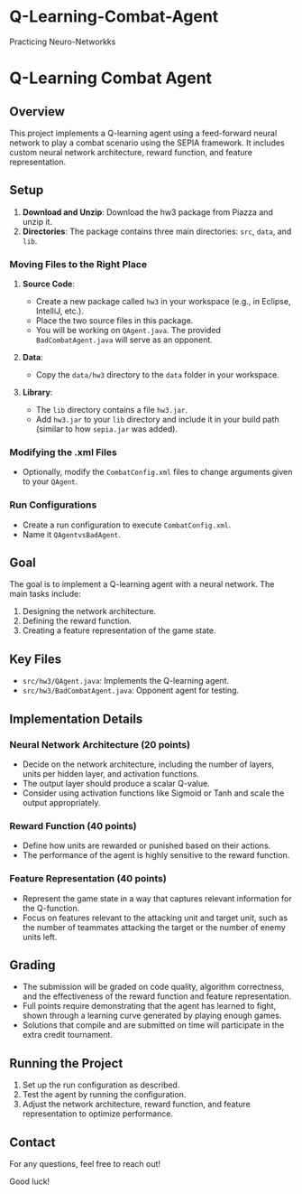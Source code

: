 # Q-Learning-Combat-Agent
Practicing Neuro-Networkks 
# Q-Learning Combat Agent

## Overview
This project implements a Q-learning agent using a feed-forward neural network to play a combat scenario using the SEPIA framework. It includes custom neural network architecture, reward function, and feature representation.

## Setup
1. **Download and Unzip**: Download the hw3 package from Piazza and unzip it.
2. **Directories**: The package contains three main directories: `src`, `data`, and `lib`.

### Moving Files to the Right Place
1. **Source Code**:
   - Create a new package called `hw3` in your workspace (e.g., in Eclipse, IntelliJ, etc.).
   - Place the two source files in this package.
   - You will be working on `QAgent.java`. The provided `BadCombatAgent.java` will serve as an opponent.

2. **Data**:
   - Copy the `data/hw3` directory to the `data` folder in your workspace.

3. **Library**:
   - The `lib` directory contains a file `hw3.jar`.
   - Add `hw3.jar` to your `lib` directory and include it in your build path (similar to how `sepia.jar` was added).

### Modifying the .xml Files
- Optionally, modify the `CombatConfig.xml` files to change arguments given to your `QAgent`.

### Run Configurations
- Create a run configuration to execute `CombatConfig.xml`.
- Name it `QAgentvsBadAgent`.

## Goal
The goal is to implement a Q-learning agent with a neural network. The main tasks include:
1. Designing the network architecture.
2. Defining the reward function.
3. Creating a feature representation of the game state.

## Key Files
- `src/hw3/QAgent.java`: Implements the Q-learning agent.
- `src/hw3/BadCombatAgent.java`: Opponent agent for testing.

## Implementation Details
### Neural Network Architecture (20 points)
- Decide on the network architecture, including the number of layers, units per hidden layer, and activation functions.
- The output layer should produce a scalar Q-value.
- Consider using activation functions like Sigmoid or Tanh and scale the output appropriately.

### Reward Function (40 points)
- Define how units are rewarded or punished based on their actions.
- The performance of the agent is highly sensitive to the reward function.

### Feature Representation (40 points)
- Represent the game state in a way that captures relevant information for the Q-function.
- Focus on features relevant to the attacking unit and target unit, such as the number of teammates attacking the target or the number of enemy units left.

## Grading
- The submission will be graded on code quality, algorithm correctness, and the effectiveness of the reward function and feature representation.
- Full points require demonstrating that the agent has learned to fight, shown through a learning curve generated by playing enough games.
- Solutions that compile and are submitted on time will participate in the extra credit tournament.

## Running the Project
1. Set up the run configuration as described.
2. Test the agent by running the configuration.
3. Adjust the network architecture, reward function, and feature representation to optimize performance.

## Contact
For any questions, feel free to reach out!

Good luck!

